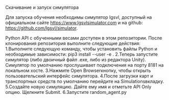 Скачивание и запуск симулятора

Для запуска обучения необходимы симулятор lgsvl, доступный на официальном сайте https://www.lgsvlsimulator.com и на github: https://github.com/lgsvl/simulator.

Python API с обученными весами доступен в этом репозитории. После клонирования репозитория выполните следующие действия:
1.Выполните следующую команду, чтобы установить файлы Python и необходимые зависимости:
pip3 install --user -e .
2.Теперь запустите симулятор (либо двоичный файл .exe, либо из редактора Unity). Симулятор по умолчанию прослушивает подключения на порту 8181 на локальном хосте.
3.Нажмите Open Browserкнопку, чтобы открыть пользовательский интерфейс симулятора.
4.После загрузки карт и транспортных средств по умолчанию перейдите на Simulationsвкладку.
5.Создайте новую симуляцию. Дайте ему имя и отметьте API Only опцию. Щелкните Submit.
6.Запустите random_agent.py 




